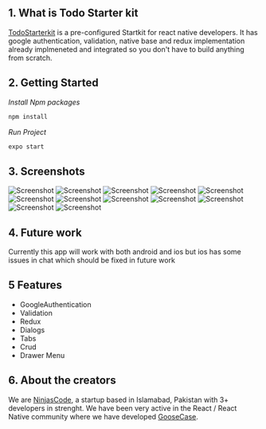 ## 1. What is Todo Starter kit
[TodoStarterkit](https://expo.io/@m_adnan_93/my-redux-app) is a pre-configured Startkit for react native developers. It has google authentication, validation, native base and redux implementation already implmeneted and integrated so you don't have to build anything from scratch.

## 2.  Getting Started

*Install Npm packages*

```js
npm install
```

*Run Project*

```js
expo start
```

## 3. Screenshots

![Screenshot](https://github.com/SharanGoharKhan/Todo-React-Native-app/raw/master/screenshots/login.jpg)
![Screenshot](https://github.com/SharanGoharKhan/Todo-React-Native-app/raw/master/screenshots/forgot.jpg)
![Screenshot](https://github.com/SharanGoharKhan/Todo-React-Native-app/raw/master/screenshots/create.jpg)
![Screenshot](https://github.com/SharanGoharKhan/Todo-React-Native-app/raw/master/screenshots/drawer.jpg)
![Screenshot](https://github.com/SharanGoharKhan/Todo-React-Native-app/raw/master/screenshots/home.jpg)
![Screenshot](https://github.com/SharanGoharKhan/Todo-React-Native-app/raw/master/screenshots/chat.jpg)
![Screenshot](https://github.com/SharanGoharKhan/Todo-React-Native-app/raw/master/screenshots/calendar.jpg)
![Screenshot](https://github.com/SharanGoharKhan/Todo-React-Native-app/raw/master/screenshots/profile.jpg)
![Screenshot](https://github.com/SharanGoharKhan/Todo-React-Native-app/raw/master/screenshots/map.jpg)
![Screenshot](https://github.com/SharanGoharKhan/Todo-React-Native-app/raw/master/screenshots/todo.jpg)
![Screenshot](https://github.com/SharanGoharKhan/Todo-React-Native-app/raw/master/screenshots/todoList.jpg)
![Screenshot](https://github.com/SharanGoharKhan/Todo-React-Native-app/raw/master/screenshots/todoDialog.jpg)

## 4. Future work

Currently this app will work with both android and ios but ios has some issues in chat which should be fixed in future work


## 5 Features

*   GoogleAuthentication
*   Validation
*   Redux
*   Dialogs
*   Tabs
*   Crud
*   Drawer Menu

## 6. About the creators

We are [NinjasCode](http://ninjascode.com/), a startup based in Islamabad, Pakistan with 3+ developers in strenght. We have been very active in the React / React Native community where we have developed [GooseCase](https://goosecase.com).
